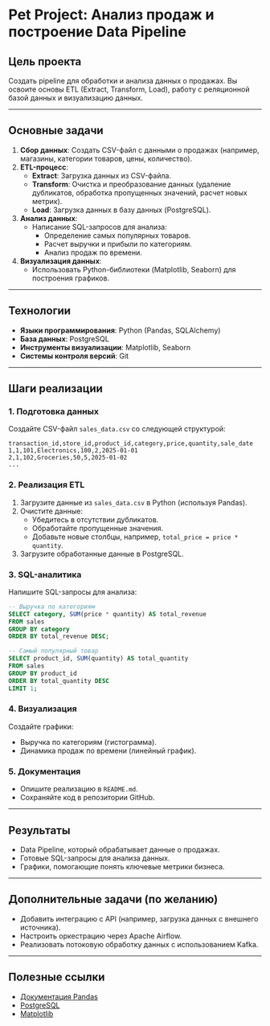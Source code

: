 
# Pet Project: Анализ продаж и построение Data Pipeline

## Цель проекта
Создать pipeline для обработки и анализа данных о продажах. Вы освоите основы ETL (Extract, Transform, Load), работу с реляционной базой данных и визуализацию данных.

---

## Основные задачи
1. **Сбор данных**: Создать CSV-файл с данными о продажах (например, магазины, категории товаров, цены, количество).
2. **ETL-процесс**:
   - **Extract**: Загрузка данных из CSV-файла.
   - **Transform**: Очистка и преобразование данных (удаление дубликатов, обработка пропущенных значений, расчет новых метрик).
   - **Load**: Загрузка данных в базу данных (PostgreSQL).
3. **Анализ данных**:
   - Написание SQL-запросов для анализа:
     - Определение самых популярных товаров.
     - Расчет выручки и прибыли по категориям.
     - Анализ продаж по времени.
4. **Визуализация данных**:
   - Использовать Python-библиотеки (Matplotlib, Seaborn) для построения графиков.

---

## Технологии
- **Языки программирования**: Python (Pandas, SQLAlchemy)
- **База данных**: PostgreSQL
- **Инструменты визуализации**: Matplotlib, Seaborn
- **Системы контроля версий**: Git

---

## Шаги реализации
### 1. Подготовка данных
Создайте CSV-файл `sales_data.csv` со следующей структурой:
```
transaction_id,store_id,product_id,category,price,quantity,sale_date
1,1,101,Electronics,100,2,2025-01-01
2,1,102,Groceries,50,5,2025-01-02
...
```

### 2. Реализация ETL
1. Загрузите данные из `sales_data.csv` в Python (используя Pandas).
2. Очистите данные:
   - Убедитесь в отсутствии дубликатов.
   - Обработайте пропущенные значения.
   - Добавьте новые столбцы, например, `total_price = price * quantity`.
3. Загрузите обработанные данные в PostgreSQL.

### 3. SQL-аналитика
Напишите SQL-запросы для анализа:
```sql
-- Выручка по категориям
SELECT category, SUM(price * quantity) AS total_revenue
FROM sales
GROUP BY category
ORDER BY total_revenue DESC;

-- Самый популярный товар
SELECT product_id, SUM(quantity) AS total_quantity
FROM sales
GROUP BY product_id
ORDER BY total_quantity DESC
LIMIT 1;
```

### 4. Визуализация
Создайте графики:
- Выручка по категориям (гистограмма).
- Динамика продаж по времени (линейный график).

### 5. Документация
- Опишите реализацию в `README.md`.
- Сохраняйте код в репозитории GitHub.

---

## Результаты
- Data Pipeline, который обрабатывает данные о продажах.
- Готовые SQL-запросы для анализа данных.
- Графики, помогающие понять ключевые метрики бизнеса.

---

## Дополнительные задачи (по желанию)
- Добавить интеграцию с API (например, загрузка данных с внешнего источника).
- Настроить оркестрацию через Apache Airflow.
- Реализовать потоковую обработку данных с использованием Kafka.

---

## Полезные ссылки
- [Документация Pandas](https://pandas.pydata.org/docs/)
- [PostgreSQL](https://www.postgresql.org/)
- [Matplotlib](https://matplotlib.org/stable/index.html)

